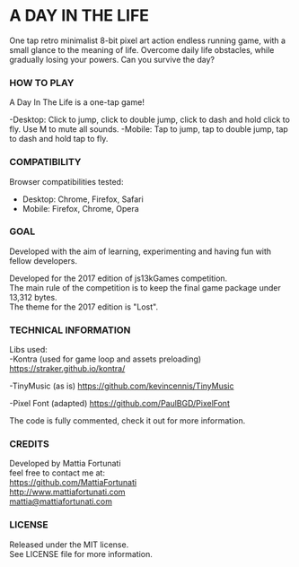 # A DAY IN THE LIFE
One tap retro minimalist 8-bit pixel art action endless running game, with a small glance to the meaning of life.
Overcome daily life obstacles, while gradually losing your powers. 
Can you survive the day?

### HOW TO PLAY
A Day In The Life is a one-tap game!

-Desktop: Click to jump, click to double jump, click to dash and hold click to fly. Use M to mute all sounds.
-Mobile: Tap to jump, tap to double jump, tap to dash and hold tap to fly.

### COMPATIBILITY
Browser compatibilities tested:  
- Desktop: Chrome, Firefox, Safari
- Mobile: Firefox, Chrome, Opera 

### GOAL
Developed with the aim of learning, experimenting and having fun with fellow developers.

Developed for the 2017 edition of js13kGames competition.  
The main rule of the competition is to keep the final game package under 13,312 bytes.  
The theme for the 2017 edition is "Lost".

### TECHNICAL INFORMATION
Libs used:  
-Kontra (used for game loop and assets preloading) https://straker.github.io/kontra/

-TinyMusic (as is) https://github.com/kevincennis/TinyMusic

-Pixel Font (adapted) https://github.com/PaulBGD/PixelFont

The code is fully commented, check it out for more information.

### CREDITS
Developed by Mattia Fortunati  
feel free to contact me at:  
https://github.com/MattiaFortunati  
http://www.mattiafortunati.com  
mattia@mattiafortunati.com

### LICENSE
Released under the MIT license.     
See LICENSE file for more information.
